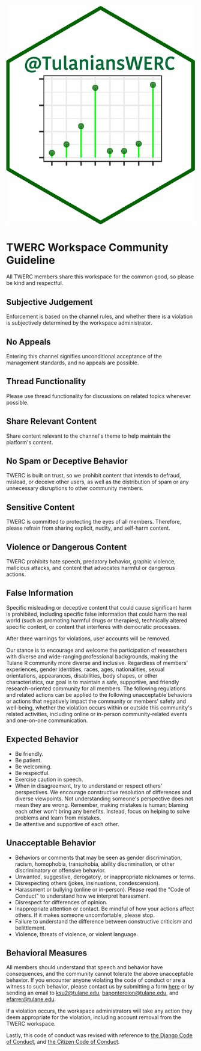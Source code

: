 ![Logo](cropped-tulaneurf_stickerNEW.png)
# TWERC Workspace Community Guideline

All TWERC members share this workspace for the common good, so please be kind and respectful.

## Subjective Judgement

Enforcement is based on the channel rules, and whether there is a violation is subjectively determined by the workspace administrator.

## No Appeals

Entering this channel signifies unconditional acceptance of the management standards, and no appeals are possible.

## Thread Functionality

Please use thread functionality for discussions on related topics whenever possible.

## Share Relevant Content

Share content relevant to the channel's theme to help maintain the platform's content.

## No Spam or Deceptive Behavior

TWERC is built on trust, so we prohibit content that intends to defraud, mislead, or deceive other users, as well as the distribution of spam or any unnecessary disruptions to other community members.

## Sensitive Content

TWERC is committed to protecting the eyes of all members. Therefore, please refrain from sharing explicit, nudity, and self-harm content.

## Violence or Dangerous Content

TWERC prohibits hate speech, predatory behavior, graphic violence, malicious attacks, and content that advocates harmful or dangerous actions.

## False Information

Specific misleading or deceptive content that could cause significant harm is prohibited, including specific false information that could harm the real world (such as promoting harmful drugs or therapies), technically altered specific content, or content that interferes with democratic processes.

After three warnings for violations, user accounts will be removed.

Our stance is to encourage and welcome the participation of researchers with diverse and wide-ranging professional backgrounds, making the Tulane R community more diverse and inclusive. Regardless of members' experiences, gender identities, races, ages, nationalities, sexual orientations, appearances, disabilities, body shapes, or other characteristics, our goal is to maintain a safe, supportive, and friendly research-oriented community for all members. The following regulations and related actions can be applied to the following unacceptable behaviors or actions that negatively impact the community or members' safety and well-being, whether the violation occurs within or outside this community's related activities, including online or in-person community-related events and one-on-one communication.

## Expected Behavior

- Be friendly.
- Be patient.
- Be welcoming.
- Be respectful.
- Exercise caution in speech.
- When in disagreement, try to understand or respect others' perspectives. We encourage constructive resolution of differences and diverse viewpoints. Not understanding someone's perspective does not mean they are wrong. Remember, making mistakes is human; blaming each other won't bring any benefits. Instead, focus on helping to solve problems and learn from mistakes.
- Be attentive and supportive of each other.

## Unacceptable Behavior

- Behaviors or comments that may be seen as gender discrimination, racism, homophobia, transphobia, ability discrimination, or other discriminatory or offensive behavior.
- Unwanted, suggestive, derogatory, or inappropriate nicknames or terms.
- Disrespecting others (jokes, insinuations, condescension).
- Harassment or bullying (online or in-person). Please read the "Code of Conduct" to understand how we interpret harassment.
- Disrespect for differences of opinion.
- Inappropriate attention or contact. Be mindful of how your actions affect others. If it makes someone uncomfortable, please stop.
- Failure to understand the difference between constructive criticism and belittlement.
- Violence, threats of violence, or violent language.

## Behavioral Measures

All members should understand that speech and behavior have consequences, and the community cannot tolerate the above unacceptable behavior. If you encounter anyone violating the code of conduct or are a witness to such behavior, please contact us by submitting a form [here](#) or by sending an email to [ksu2@tulane.edu](mailto:ksu2@tulane.edu), [baponterolon@tulane.edu](mailto:baponterolon@tulane.edu), and [efarrer@tulane.edu](mailto:efarrer@tulane.edu).

If a violation occurs, the workspace administrators will take any action they deem appropriate for the violation, including account removal from the TWERC workspace.

Lastly, this code of conduct was revised with reference to [the Django Code of Conduct](https://www.djangoproject.com/conduct/), and [the Citizen Code of Conduct](https://github.com/stumpsyn/policies/blob/master/citizen_code_of_conduct.md).
